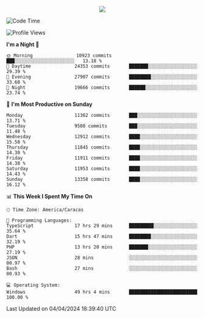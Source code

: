 <p align="center">
  <a href="http://www.github.com/thevacs">
    <img src="https://github-readme-streak-stats.herokuapp.com/?user=thevacs&stroke=ffffff&background=1c1917&ring=0891b2&fire=0891b2&currStreakNum=ffffff&currStreakLabel=0891b2&sideNums=ffffff&sideLabels=ffffff&dates=ffffff&hide_border=true" />
  </a>
</p>

<!--START_SECTION:waka-->
![Code Time](http://img.shields.io/badge/Code%20Time-2%2C302%20hrs%2040%20mins-blue)

![Profile Views](http://img.shields.io/badge/Profile%20Views-0-blue)

**I'm a Night 🦉** 

```text
🌞 Morning                10923 commits       ███░░░░░░░░░░░░░░░░░░░░░░   13.18 % 
🌆 Daytime                24353 commits       ███████░░░░░░░░░░░░░░░░░░   29.39 % 
🌃 Evening                27907 commits       ████████░░░░░░░░░░░░░░░░░   33.68 % 
🌙 Night                  19666 commits       ██████░░░░░░░░░░░░░░░░░░░   23.74 % 
```
📅 **I'm Most Productive on Sunday** 

```text
Monday                   11362 commits       ███░░░░░░░░░░░░░░░░░░░░░░   13.71 % 
Tuesday                  9508 commits        ███░░░░░░░░░░░░░░░░░░░░░░   11.48 % 
Wednesday                12912 commits       ████░░░░░░░░░░░░░░░░░░░░░   15.58 % 
Thursday                 11845 commits       ████░░░░░░░░░░░░░░░░░░░░░   14.30 % 
Friday                   11911 commits       ████░░░░░░░░░░░░░░░░░░░░░   14.38 % 
Saturday                 11953 commits       ████░░░░░░░░░░░░░░░░░░░░░   14.43 % 
Sunday                   13358 commits       ████░░░░░░░░░░░░░░░░░░░░░   16.12 % 
```


📊 **This Week I Spent My Time On** 

```text
🕑︎ Time Zone: America/Caracas

💬 Programming Languages: 
TypeScript               17 hrs 29 mins      █████████░░░░░░░░░░░░░░░░   35.64 % 
Dart                     15 hrs 47 mins      ████████░░░░░░░░░░░░░░░░░   32.19 % 
PHP                      13 hrs 20 mins      ███████░░░░░░░░░░░░░░░░░░   27.19 % 
JSON                     28 mins             ░░░░░░░░░░░░░░░░░░░░░░░░░   00.97 % 
Bash                     27 mins             ░░░░░░░░░░░░░░░░░░░░░░░░░   00.93 % 

💻 Operating System: 
Windows                  49 hrs 4 mins       █████████████████████████   100.00 % 
```


 Last Updated on 04/04/2024 18:39:40 UTC
<!--END_SECTION:waka-->
